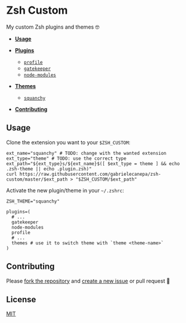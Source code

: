 <!-- TODO: add instructions to run shellcheck, add license file, make an unique readme? -->

# Zsh Custom

My custom Zsh plugins and themes 🤓

- **[Usage](#usage)**

- **[Plugins](plugins)**
  - [`profile`](plugins#profile)
  - [`gatekeeper`](plugins#gatekeeper)
  - [`node-modules`](plugins#node-modules)

- **[Themes](themes)**
  - [`squanchy`](themes#squanchy)

- **[Contributing](#contributing)**

## Usage

Clone the extension you want to your `$ZSH_CUSTOM`:

```shell
ext_name="squanchy" # TODO: change with the wanted extension
ext_type="theme" # TODO: use the correct type
ext_path="${ext_type}s/${ext_name}$([ $ext_type = theme ] && echo .zsh-theme || echo .plugin.zsh)"
curl https://raw.githubusercontent.com/gabrielecanepa/zsh-custom/master/$ext_path > "$ZSH_CUSTOM/$ext_path"
```

Activate the new plugin/theme in your `~/.zshrc`:

```shell
ZSH_THEME="squanchy"

plugins=(
  # ...
  gatekeeper
  node-modules
  profile
  # ...
  themes # use it to switch theme with `theme <theme-name>`
)
```

## Contributing

Please [fork the repository](./fork) and [create a new issue](./issues/new/choose) or pull request 🙏

## License

[MIT](https://github.com/gabrielecanepa/.github/blob/master/LICENSE)
